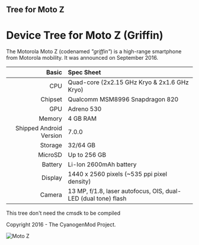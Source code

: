 ## Tree for Moto Z
Device Tree for Moto Z (Griffin)
===========================================

The Motorola Moto Z (codenamed _"griffin"_) is a high-range smartphone from Motorola mobility.
It was announced on September 2016.

Basic   | Spec Sheet
-------:|:-------------------------
CPU     | Quad-core (2x2.15 GHz Kryo & 2x1.6 GHz Kryo)
Chipset | Qualcomm MSM8996 Snapdragon 820
GPU     | Adreno 530
Memory  | 4 GB RAM
Shipped Android Version | 7.0.0
Storage | 32/64 GB
MicroSD | Up to 256 GB
Battery | Li-Ion 2600mAh battery
Display | 1440 x 2560 pixels (~535 ppi pixel density)
Camera  | 13 MP, f/1.8, laser autofocus, OIS, dual-LED (dual tone) flash

This tree don't need the cmsdk to be compiled

Copyright 2016 - The CyanogenMod Project.

![Moto Z](http://cdn2.gsmarena.com/vv/pics/motorola/motorola-moto-z-1.jpg "Moto Z")
